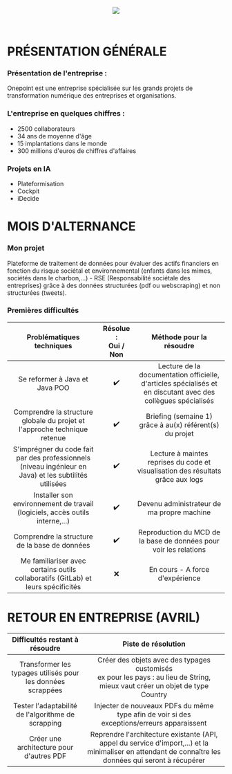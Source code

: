 <p align="center"><img src="https://zupimages.net/up/20/06/pd6r.png"></p>
<br/>

# PRÉSENTATION GÉNÉRALE

### Présentation de l'entreprise :
Onepoint est une entreprise spécialisée sur les grands projets de transformation numérique des entreprises et organisations.

### L'entreprise en quelques chiffres :
* 2500 collaborateurs
* 34 ans de moyenne d'âge
* 15 implantations dans le monde
* 300 millions d'euros de chiffres d'affaires

### Projets en IA
* Plateformisation
* Cockpit
* iDecide

# MOIS D'ALTERNANCE

### Mon projet

Plateforme de traitement de données pour évaluer des actifs financiers en fonction du risque sociétal et environnemental (enfants dans les mimes, sociétés dans le charbon,…) - RSE (Responsabilité sociétale des entreprises) grâce à des données structurées (pdf ou webscraping) et non structurées (tweets).

### Premières difficultés

|  Problématiques techniques | Résolue : <br/>Oui / Non | Méthode pour la résoudre |
|:-----:|:-----:|:-----:|
| Se reformer à Java et Java POO | :heavy_check_mark: | Lecture de la documentation officielle, d'articles spécialisés et en discutant avec des collègues spécialisés |
| Comprendre la structure globale du projet et l'approche technique retenue | :heavy_check_mark: | Briefing (semaine 1) grâce à au(x) référent(s) du projet |
| S'imprégner du code fait par des professionnels (niveau ingénieur en Java) et les subtilités utilisées |  :heavy_check_mark: | Lecture à maintes reprises du code et visualisation des résultats grâce aux logs |
| Installer son environnement de travail (logiciels, accès outils interne,...) | :heavy_check_mark: | Devenu administrateur de ma propre machine |
| Comprendre la structure de la base de données | :heavy_check_mark: | Reproduction du MCD de la base de données pour voir les relations |
| Me familiariser avec certains outils collaboratifs (GitLab) et leurs spécificités | :x: | En cours - A force d'expérience |

# RETOUR EN ENTREPRISE (AVRIL)

| Difficultés restant à résoudre | Piste de résolution |
|:-------------------------------:|:------------------:|
| Transformer les typages utilisés pour les données scrappées | Créer des objets avec des typages customisés<br/> ex pour les pays : au lieu de String, mieux vaut créer un objet de type Country |
| Tester l'adaptabilité de l'algorithme de scrapping | Injecter de nouveaux PDFs du même type afin de voir si des exceptions/erreurs apparaissent |
| Créer une architecture pour d'autres PDF | Reprendre l'architecture existante (API, appel du service d'import,...) et la minimaliser en attendant de connaître les données qui seront à récupérer |

